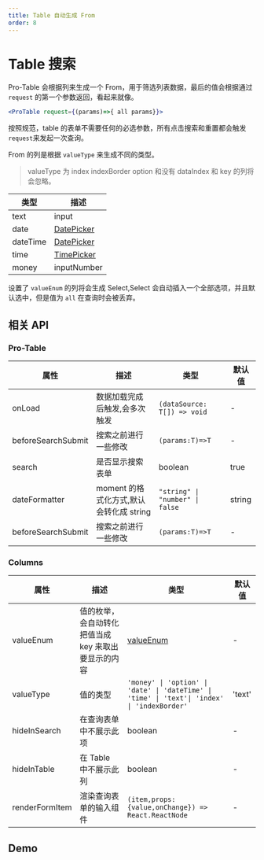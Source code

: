 ```yaml
---
title: Table 自动生成 From
order: 8
---
```


# Table 搜索

Pro-Table 会根据列来生成一个 From，用于筛选列表数据，最后的值会根据通过 `request` 的第一个参数返回，看起来就像。

```jsx | pure
<ProTable request={(params)=>{ all params}}>
```

按照规范，table 的表单不需要任何的必选参数，所有点击搜索和重置都会触发 `request`来发起一次查询。

From 的列是根据 `valueType` 来生成不同的类型。

> valueType 为 index indexBorder option 和没有 dataIndex 和 key 的列将会忽略。

| 类型 | 描述 |
| --- | --- |
| text | input |
| date | [DatePicker](https://ant.design/components/date-picker-cn/) |
| dateTime | [DatePicker](https://ant.design/components/date-picker-cn/#components-date-picker-demo-time) |
| time | [TimePicker](https://ant.design/components/time-picker-cn/) |
| money | inputNumber |

设置了 `valueEnum` 的列将会生成 Select,Select 会自动插入一个全部选项，并且默认选中，但是值为 `all` 在查询时会被丢弃。

## 相关 API

### Pro-Table

| 属性 | 描述 | 类型 | 默认值 |
| --- | --- | --- | --- |
| onLoad | 数据加载完成后触发,会多次触发 | `(dataSource: T[]) => void` | - |
| beforeSearchSubmit | 搜索之前进行一些修改 | `(params:T)=>T` | - |
| search | 是否显示搜索表单 | boolean | true |
| dateFormatter | moment 的格式化方式,默认会转化成 string | `"string" \| "number" \| false` | string |
| beforeSearchSubmit | 搜索之前进行一些修改 | `(params:T)=>T` | - |

### Columns

| 属性 | 描述 | 类型 | 默认值 |
| --- | --- | --- | --- |
| valueEnum | 值的枚举，会自动转化把值当成 key 来取出要显示的内容 | [valueEnum](#valueEnum) | - |
| valueType | 值的类型 | `'money' \| 'option' \| 'date' \| 'dateTime' \| 'time' \| 'text'\| 'index' \| 'indexBorder'` | 'text' |
| hideInSearch | 在查询表单中不展示此项 | boolean | - |
| hideInTable | 在 Table 中不展示此列 | boolean | - |
| renderFormItem | 渲染查询表单的输入组件 | `(item,props:{value,onChange}) => React.ReactNode` | - |

## Demo

<code src="./demo/search.tsx" />
